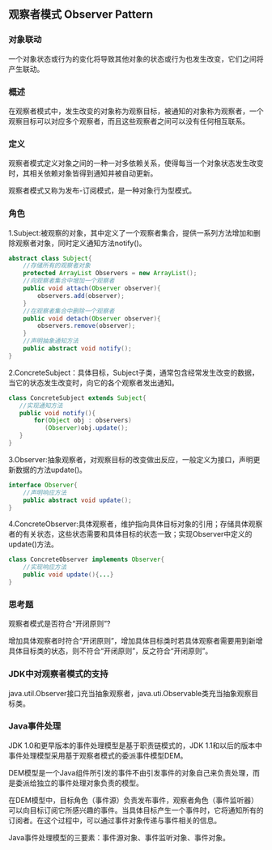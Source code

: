 ## 观察者模式 Observer Pattern

### 对象联动

一个对象状态或行为的变化将导致其他对象的状态或行为也发生改变，它们之间将产生联动。

### 概述

在观察者模式中，发生改变的对象称为观察目标，被通知的对象称为观察者，一个观察目标可以对应多个观察者，而且这些观察者之间可以没有任何相互联系。

### 定义

观察者模式定义对象之间的一种一对多依赖关系，使得每当一个对象状态发生改变时，其相关依赖对象皆得到通知并被自动更新。

观察者模式又称为发布-订阅模式，是一种对象行为型模式。

### 角色

1.Subject:被观察的对象，其中定义了一个观察者集合，提供一系列方法增加和删除观察者对象，同时定义通知方法notify()。
```java
abstract class Subject{
    //存储所有的观察者对象
    protected ArrayList Observers = new ArrayList();
    //向观察者集合中增加一个观察者
    public void attach(Observer observer){
        observers.add(observer);
    }
    //在观察者集合中删除一个观察者
    public void detach(Observer observer){
        observers.remove(observer);
    }
    //声明抽象通知方法
    public abstract void notify();
}
```
2.ConcreteSubject：具体目标，Subject子类，通常包含经常发生改变的数据，当它的状态发生改变时，向它的各个观察者发出通知。
```java
class ConcreteSubject extends Subject{
   //实现通知方法
   public void notify(){
       for(Object obj : observers)
          (Observer)obj.update();
   }
}
```
3.Observer:抽象观察者，对观察目标的改变做出反应，一般定义为接口，声明更新数据的方法update()。
```java
interface Observer{
    //声明响应方法
    public abstract void update();
}
```
4.ConcreteObserver:具体观察者，维护指向具体目标对象的引用；存储具体观察者的有关状态，这些状态需要和具体目标的状态一致；实现Observer中定义的update()方法。
```java
class ConcreteObserver implements Observer{
    //实现响应方法
    public void update(){...}
}
```

### 思考题

观察者模式是否符合“开闭原则”?

增加具体观察者时符合“开闭原则”，增加具体目标类时若具体观察者需要用到新增具体目标类的状态，则不符合“开闭原则”，反之符合“开闭原则”。

### JDK中对观察者模式的支持

java.util.Observer接口充当抽象观察者，java.uti.Observable类充当抽象观察目标类。

### Java事件处理

JDK 1.0和更早版本的事件处理模型是基于职责链模式的，JDK 1.1和以后的版本中事件处理模型采用基于观察者模式的委派事件模型DEM。

DEM模型是一个Java组件所引发的事件不由引发事件的对象自己来负责处理，而是委派给独立的事件处理对象负责的模型。

在DEM模型中，目标角色（事件源）负责发布事件，观察者角色（事件监听器）可以向目标订阅它所感兴趣的事件。当具体目标产生一个事件时，它将通知所有的订阅者。在这个过程中，可以通过事件对象传递与事件相关的信息。

Java事件处理模型的三要素：事件源对象、事件监听对象、事件对象。
